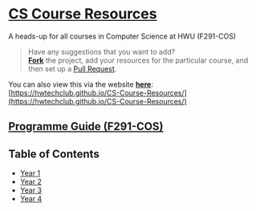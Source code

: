 # [CS Course Resources](https://hwtechclub.github.io/CS-Course-Resources/)

A heads-up for all courses in Computer Science at HWU (F291-COS)

> Have any suggestions that you want to add? <br />
> [**Fork**](https://github.com/HWTechClub/CS-Course-Resources/fork) the project, add your resources for the particular course, and then set up a [Pull Request](https://github.com/HWTechClub/CS-Course-Resources/pulls).

You can also view this via the website [**here**](https://hwtechclub.github.io/CS-Course-Resources/):<br>[https://hwtechclub.github.io/CS-Course-Resources/](https://hwtechclub.github.io/CS-Course-Resources/)

## [Programme Guide (F291-COS)](https://curriculum.hw.ac.uk/programmedetails/F291-COS?termcode=202324)

## Table of Contents

- [Year 1](Year1.md)
- [Year 2](Year2.md)
- [Year 3](Year3.md)
- [Year 4](Year4.md)
